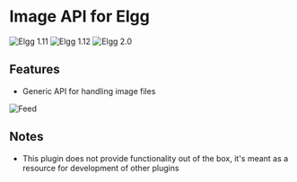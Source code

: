 Image API for Elgg
==================
![Elgg 1.11](https://img.shields.io/badge/Elgg-1.11.x-orange.svg?style=flat-square)
![Elgg 1.12](https://img.shields.io/badge/Elgg-1.12.x-orange.svg?style=flat-square)
![Elgg 2.0](https://img.shields.io/badge/Elgg-2.0.x-orange.svg?style=flat-square)

## Features

 * Generic API for handling image files

![Feed](https://raw.github.com/hypeJunction/Elgg-images/master/screenshots/feed.png "Image feed")

## Notes

 * This plugin does not provide functionality out of the box, it's meant as a resource for development of other plugins